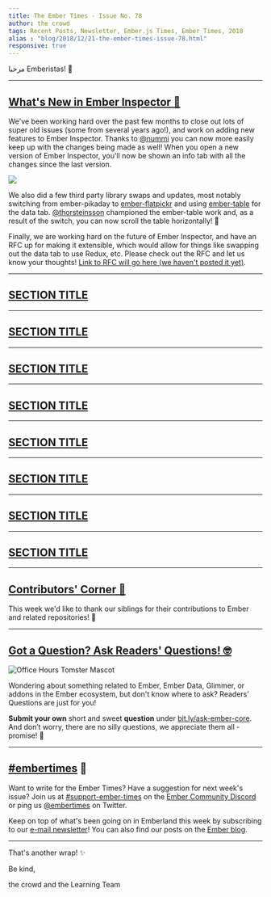 ```yaml
---
title: The Ember Times - Issue No. 78
author: the crowd
tags: Recent Posts, Newsletter, Ember.js Times, Ember Times, 2018
alias : "blog/2018/12/21-the-ember-times-issue-78.html"
responsive: true
---
```


مرحبا Emberistas! 🐹

<SOME-INTRO-HERE-TO-KEEP-THEM-SUBSCRIBERS-READING>

---

## [What's New in Ember Inspector 🐹](#section-url)

We've been working hard over the past few months to close out lots of
super old issues (some from several years ago!), and work on adding new
features to Ember Inspector. Thanks to [@nummi](https://github.com/nummi)
you can now more easily keep up with the changes being made as well! When
you open a new version of Ember Inspector, you'll now be shown an info tab
with all the changes since the last version.

![](https://imgur.com/BiqsmqV.png) 

We also did a few third party library swaps and updates, 
most notably switching from ember-pikaday to [ember-flatpickr](https://github.com/shipshapecode/ember-flatpickr)
and using [ember-table](https://github.com/Addepar/ember-table) for the data tab.
[@thorsteinsson](https://github.com/thorsteinsson) championed the ember-table
work and, as a result of the switch, you can now scroll the table horizontally! 🎉

Finally, we are working hard on the future of Ember Inspector, and have an RFC
up for making it extensible, which would allow for things like swapping out the
data tab to use Redux, etc. Please check out the RFC and let us know your
thoughts! [Link to RFC will go here (we haven't posted it yet)]().


---

## [SECTION TITLE](#section-url)


---

## [SECTION TITLE](#section-url)


---

## [SECTION TITLE](#section-url)


---

## [SECTION TITLE](#section-url)


---

## [SECTION TITLE](#section-url)


---

## [SECTION TITLE](#section-url)


---

## [SECTION TITLE](#section-url)


---

## [SECTION TITLE](#section-url)


---


## [Contributors' Corner 👏](https://guides.emberjs.com/release/contributing/repositories/)

<p>This week we'd like to thank our siblings for their contributions to Ember and related repositories! 💖</p>

---

## [Got a Question? Ask Readers' Questions! 🤓](https://docs.google.com/forms/d/e/1FAIpQLScqu7Lw_9cIkRtAiXKitgkAo4xX_pV1pdCfMJgIr6Py1V-9Og/viewform)

<div class="blog-row">
  <img class="float-right small transparent padded" alt="Office Hours Tomster Mascot" title="Readers' Questions" src="/images/tomsters/officehours.png" />

  <p>Wondering about something related to Ember, Ember Data, Glimmer, or addons in the Ember ecosystem, but don't know where to ask? Readers’ Questions are just for you!</p>

<p><strong>Submit your own</strong> short and sweet <strong>question</strong> under <a href="https://bit.ly/ask-ember-core" target="rq">bit.ly/ask-ember-core</a>. And don’t worry, there are no silly questions, we appreciate them all - promise! 🤞</p>

</div>

---

## [#embertimes](https://emberjs.com/blog/tags/newsletter.html) 📰

Want to write for the Ember Times? Have a suggestion for next week's issue? Join us at [#support-ember-times](https://discordapp.com/channels/480462759797063690/485450546887786506) on the [Ember Community Discord](https://discordapp.com/invite/zT3asNS) or ping us [@embertimes](https://twitter.com/embertimes) on Twitter.

Keep on top of what's been going on in Emberland this week by subscribing to our [e-mail newsletter](https://the-emberjs-times.ongoodbits.com/)! You can also find our posts on the [Ember blog](https://emberjs.com/blog/tags/newsletter.html).

---


That's another wrap! ✨

Be kind,

the crowd and the Learning Team
